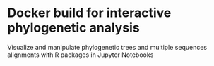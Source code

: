 # Docker build for interactive phylogenetic analysis

Visualize and manipulate phylogenetic trees and multiple sequences alignments
with R packages in Jupyter Notebooks